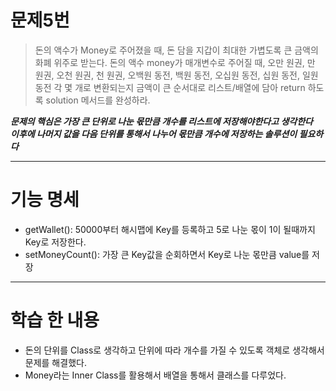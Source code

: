 # 문제5번
> 돈의 액수가 Money로 주어졌을 때, 돈 담을 지갑이 최대한 가볍도록 큰 금액의 화폐 위주로 받는다. 돈의 액수 money가 매개변수로 주어질 때, 오만 원권, 만 원권, 오천 원권, 천 원권, 오백원 동전, 백원 동전, 오십원 동전, 십원 동전, 일원 동전 각 몇 개로 변환되는지 금액이 큰 순서대로 리스트/배열에 담아 return 하도록 solution 메서드를 완성하라.

***문제의 핵심은 가장 큰 단위로 나눈 몫만큼 개수를 리스트에 저장해야한다고 생각한다*** <br>
***이후에 나머지 값을 다음 단위를 통해서 나누어 몫만큼 개수에 저장하는 솔루션이 필요하다***
***

# 기능 명세
* getWallet(): 50000부터 해시맵에 Key를 등록하고 5로 나눈 몫이 1이 될때까지 Key로 저장한다.
* setMoneyCount(): 가장 큰 Key값을 순회하면서 Key로 나눈 몫만큼 value를 저장
******
# 학습 한 내용
* 돈의 단위를 Class로 생각하고 단위에 따라 개수를 가질 수 있도록 객체로 생각해서 문제를 해결했다.
* Money라는 Inner Class를 활용해서 배열을 통해서 클래스를 다루었다.
